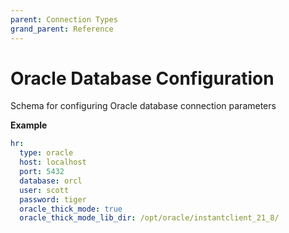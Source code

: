 ```yaml
---
parent: Connection Types
grand_parent: Reference
---
```


# Oracle Database Configuration

Schema for configuring Oracle database connection parameters


**Example**

```yaml
hr:
  type: oracle
  host: localhost
  port: 5432
  database: orcl
  user: scott
  password: tiger
  oracle_thick_mode: true
  oracle_thick_mode_lib_dir: /opt/oracle/instantclient_21_8/

```


